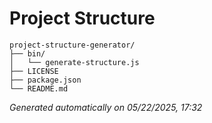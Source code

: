 # Project Structure

```
project-structure-generator/
├── bin/
│   └── generate-structure.js
├── LICENSE
├── package.json
└── README.md
```

*Generated automatically on 05/22/2025, 17:32*
